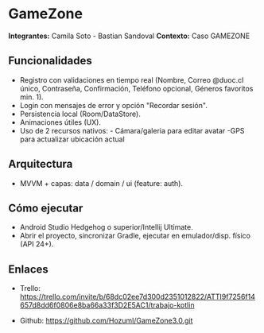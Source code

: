 # GameZone

**Integrantes:** Camila Soto - Bastian Sandoval
**Contexto:** Caso GAMEZONE 

## Funcionalidades
- Registro con validaciones en tiempo real (Nombre, Correo @duoc.cl único, Contraseña, Confirmación, Teléfono opcional, Géneros favoritos min. 1).
- Login con mensajes de error y opción "Recordar sesión".
- Persistencia local (Room/DataStore).
- Animaciones útiles (UX).
- Uso de 2 recursos nativos: - Cámara/galeria para editar avatar -GPS para actualizar ubicación actual

## Arquitectura
- MVVM + capas: data / domain / ui (feature: auth).

## Cómo ejecutar
- Android Studio Hedgehog o superior/Intellij Ultimate.
- Abrir el proyecto, sincronizar Gradle, ejecutar en emulador/disp. físico (API 24+).

## Enlaces
- Trello: https://trello.com/invite/b/68dc02ee7d300d2351012822/ATTI9f7256f14657d8dd6f0806e8ba66a33f3D2E5AC1/trabajo-kotlin

- Github: https://github.com/Hozuml/GameZone3.0.git